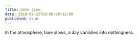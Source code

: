 ```yaml
---
title: date line
date: 2019-08-23T00:00:00+12:00
published: true
---
```


In the atmosphere,
time slows, a day vanishes
into nothingness.